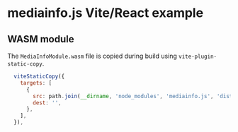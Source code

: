 # mediainfo.js Vite/React example

## WASM module

The `MediaInfoModule.wasm` file is copied during build using `vite-plugin-static-copy`.

```javascript
  viteStaticCopy({
    targets: [
      {
        src: path.join(__dirname, 'node_modules', 'mediainfo.js', 'dist', 'MediaInfoModule.wasm'),
        dest: '',
      },
    ],
  }),
```

